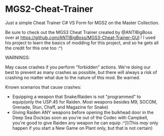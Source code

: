 # MGS2-Cheat-Trainer
Just a simple Cheat Trainer C# VS Form for MGS2 on the Master Collection.

Be sure to check out the MGS3 Cheat Trainer created by @ANTIBigBoss over at https://github.com/ANTIBigBoss/MGS3-Cheat-Trainer-GUI ! I used his project to learn the basics of modding for this project, and so he gets all the credit for this one too :^)


WARNINGS:

May cause crashes if you perform "forbidden" actions. We're doing our best to prevent as many crashes as possible, but there will always a risk of crashing no matter what due to the nature of this mod. Be warned.

Known scenarios that cause crashes:
- Equipping a weapon that Snake/Raiden is not "programmed" to equip(only the USP.45 for Raiden. Most weapons besides M9, SOCOM, Grenade, Stun, Chaff, and Magazine for Snake)
- Giving Raiden ANY weapons before opening the bulkhead door in the Deep Sea Dock(as soon as you're out of the Codec with Campbell, you're good to give Raiden any weapon he can equip :^])(This _may_ only happen if you start a New Game on Plant only, but that is not certain)
